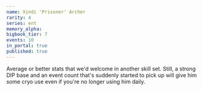 ```yaml
---
name: Xindi 'Prisoner' Archer
rarity: 4
series: ent
memory_alpha:
bigbook_tier: 7
events: 10
in_portal: true
published: true
---
```


Average or better stats that we'd welcome in another skill set. Still, a strong DIP base and an event count that's suddenly started to pick up will give him some cryo use even if you're no longer using him daily.
